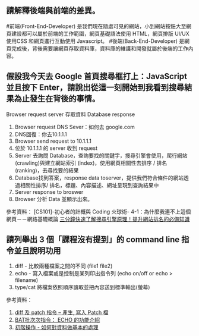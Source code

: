 ## 請解釋後端與前端的差異。

#前端(Front-End-Developer)
是我們現在隨處可見的網站，小到網站按鈕大至網頁建設都可以屬於前端的工作範圍，網頁基礎語法使用 HTML，網頁排版 UI/UX 使用CSS 和網頁進行互動使用 Javascript。
#後端(Back-End-Developer)
是網頁完成後，背後需要讓網頁存取資料庫，資料庫的維護和開發就屬於後端的工作內容。

## 假設我今天去 Google 首頁搜尋框打上：JavaScript 並且按下 Enter，請說出從這一刻開始到我看到搜尋結果為止發生在背後的事情。

Browser request server 存取資料 Database
		response

1. Browser request DNS Sever：如何去 google.com 
2. DNS回復：你去10.1.1.1
3. Browser send request to 10.1.1.1
4. 位於 10.1.1.1 的 server 收到 request
5. Server 去詢問 Database，查詢要找的關鍵字，搜尋引擎會使用，爬行網站 (crawling)與建立網站索引 (index)，使用網頁相關性去排序 / 排名 (ranking)，去尋找要的結果
6. Database找到答案，response data toserver，提供我們符合條件的網站透過相關性排序/ 排名，標題、內容描述、網址呈現到查詢結果中
7. Server response to broswer
8. Browser 分析 Data 並顯示出來。


參考資料：
[CS101]-初心者的計概與 Coding 火球術- 4-1：為什麼我連不上這個網頁－－網路基礎概論
[三分鐘快速了解搜尋引擎原理！提升網站排名的必備知識](https://inboundmarketing.com.tw/seo/%E6%90%9C%E5%B0%8B%E5%BC%95%E6%93%8E%E5%8E%9F%E7%90%86-%E8%AE%93%E7%B6%B2%E7%AB%99%E6%8E%92%E5%90%8D%E5%8A%A0%E5%88%86.html)


## 請列舉出 3 個「課程沒有提到」的 command line 指令並且說明功用

1. diff - 比較兩種檔案之間的不同 (file1 file2)
2. echo - 寫入檔案或是控制是某列印出指令列 (echo on/off or echo > filename)
3. type/cat 將檔案依照順序讀取並把內容送到標準輸出(螢幕)



參考資料：
1. [diff 及 patch 指令 – 產生, 寫入 Patch 檔](https://www.opencli.com/linux/diff-patch-command)
2. [BAT批次次指令： ECHO 的功能介紹](http://forum.twbts.com/viewthread.php?tid=10177)
3. [初階操作 - 如何對資料做基本的處理](http://boson4.phys.tku.edu.tw/UNIX/Unix%20Command/index_basic.htm)


